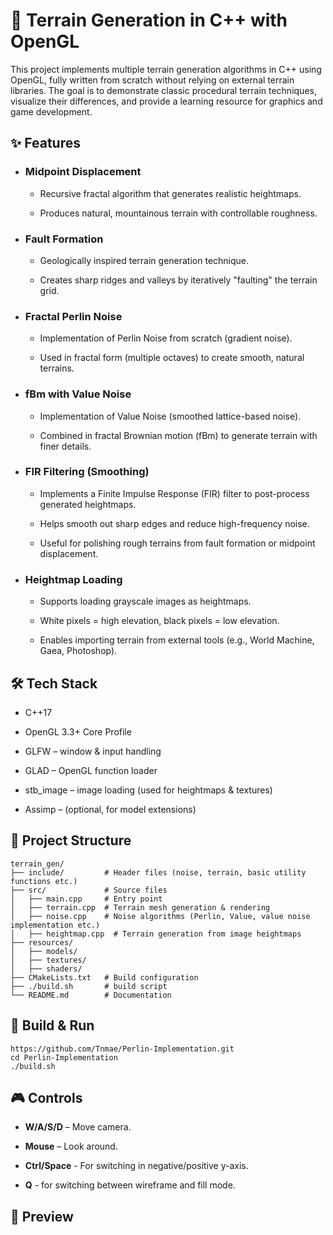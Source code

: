 # 🌄 Terrain Generation in C++ with OpenGL

This project implements multiple terrain generation algorithms in C++ using OpenGL, fully written from scratch without relying on external terrain libraries. The goal is to demonstrate classic procedural terrain techniques, visualize their differences, and provide a learning resource for graphics and game development.

## ✨ Features

- ### Midpoint Displacement
  - Recursive fractal algorithm that generates realistic heightmaps.

  - Produces natural, mountainous terrain with controllable roughness.

- ### Fault Formation
  - Geologically inspired terrain generation technique.

  - Creates sharp ridges and valleys by iteratively "faulting" the terrain grid.

- ### Fractal Perlin Noise
  - Implementation of Perlin Noise from scratch (gradient noise).

  - Used in fractal form (multiple octaves) to create smooth, natural terrains.

- ### fBm with Value Noise
  - Implementation of Value Noise (smoothed lattice-based noise).

  - Combined in fractal Brownian motion (fBm) to generate terrain with finer details.

- ### FIR Filtering (Smoothing)
  - Implements a Finite Impulse Response (FIR) filter to post-process generated heightmaps.

  - Helps smooth out sharp edges and reduce high-frequency noise.

  - Useful for polishing rough terrains from fault formation or midpoint displacement.

- ### Heightmap Loading
  - Supports loading grayscale images as heightmaps.

  - White pixels = high elevation, black pixels = low elevation.

  - Enables importing terrain from external tools (e.g., World Machine, Gaea, Photoshop).

## 🛠️ Tech Stack

- C++17

- OpenGL 3.3+ Core Profile

- GLFW – window & input handling

- GLAD – OpenGL function loader

- stb_image – image loading (used for heightmaps & textures)

- Assimp – (optional, for model extensions)

## 📂 Project Structure

```
terrain_gen/
├── include/         # Header files (noise, terrain, basic utility functions etc.)
├── src/             # Source files
│   ├── main.cpp     # Entry point
│   ├── terrain.cpp  # Terrain mesh generation & rendering
│   ├── noise.cpp    # Noise algorithms (Perlin, Value, value noise implementation etc.)
│   ├── heightmap.cpp  # Terrain generation from image heightmaps
├── resources/
│   ├── models/
│   ├── textures/
│   ├── shaders/
├── CMakeLists.txt   # Build configuration
├── ./build.sh       # build script
└── README.md        # Documentation

```

## 🚀 Build & Run

```
https://github.com/Tnmae/Perlin-Implementation.git
cd Perlin-Implementation
./build.sh
```

## 🎮 Controls

- **W/A/S/D** – Move camera.

- **Mouse** – Look around.

- **Ctrl/Space** - For switching in negative/positive y-axis.

- **Q** - for switching between wireframe and fill mode.

## 📸 Preview
